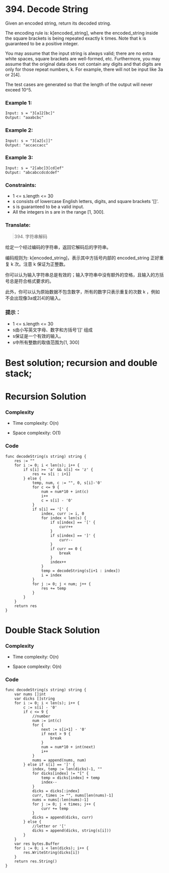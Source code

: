 # 394. Decode String

Given an encoded string, return its decoded string.

The encoding rule is: k[encoded_string], where the encoded_string inside the square brackets is being repeated exactly k times. Note that k is guaranteed to be a positive integer.

You may assume that the input string is always valid; there are no extra white spaces, square brackets are well-formed, etc. Furthermore, you may assume that the original data does not contain any digits and that digits are only for those repeat numbers, k. For example, there will not be input like 3a or 2[4].

The test cases are generated so that the length of the output will never exceed 10^5.


### Example 1:

```
Input: s = "3[a]2[bc]"
Output: "aaabcbc"
```

### Example 2:

```
Input: s = "3[a2[c]]"
Output: "accaccacc"
```

### Example 3:

```
Input: s = "2[abc]3[cd]ef"
Output: "abcabccdcdcdef"
```

### Constraints:

* 1 <= s.length <= 30
* s consists of lowercase English letters, digits, and square brackets '[]'.
* s is guaranteed to be a valid input.
* All the integers in s are in the range [1, 300].

### Translate:

> 394. 字符串解码

给定一个经过编码的字符串，返回它解码后的字符串。

编码规则为: k[encoded_string]，表示其中方括号内部的 encoded_string 正好重复 k 次。注意 k 保证为正整数。

你可以认为输入字符串总是有效的；输入字符串中没有额外的空格，且输入的方括号总是符合格式要求的。

此外，你可以认为原始数据不包含数字，所有的数字只表示重复的次数 k ，例如不会出现像3a或2[4]的输入。

### 提示：

* 1 <= s.length <= 30
* s由小写英文字母、数字和方括号'[]' 组成
* s保证是一个有效的输入。
* s中所有整数的取值范围为[1, 300]


# Best solution; recursion and double stack;

# Recursion Solution

### Complexity
- Time complexity: O(n)
<!-- Add your time complexity here, e.g. $$O(n)$$ -->

- Space complexity: O(1)
<!-- Add your space complexity here, e.g. $$O(n)$$ -->

### Code
```
func decodeString(s string) string {
	res := ""
	for i := 0; i < len(s); i++ {
		if s[i] >= 'a' && s[i] <= 'z' {
			res += s[i : i+1]
		} else {
			temp, num, c := "", 0, s[i]-'0'
			for c <= 9 {
				num = num*10 + int(c)
				i++
				c = s[i] - '0'
			}
			if s[i] == '[' {
				index, curr := i, 0
				for index < len(s) {
					if s[index] == '[' {
						curr++
					}
					if s[index] == ']' {
						curr--
					}
					if curr == 0 {
						break
					}
					index++
				}
				temp = decodeString(s[i+1 : index])
				i = index
			}
			for j := 0; j < num; j++ {
				res += temp
			}
		}
	}
	return res
}
```

# Double Stack Solution

### Complexity
- Time complexity: O(n)
<!-- Add your time complexity here, e.g. $$O(n)$$ -->

- Space complexity: O(n)
<!-- Add your space complexity here, e.g. $$O(n)$$ -->

### Code
```
func decodeString(s string) string {
	var nums []int
	var dicks []string
	for i := 0; i < len(s); i++ {
		c := s[i] - '0'
		if c <= 9 {
			//number
			num := int(c)
			for {
				next := s[i+1] - '0'
				if next > 9 {
					break
				}
				num = num*10 + int(next)
				i++
			}
			nums = append(nums, num)
		} else if s[i] == ']' {
			index, temp := len(dicks)-1, ""
			for dicks[index] != "[" {
				temp = dicks[index] + temp
				index--
			}
			dicks = dicks[:index]
			curr, times := "", nums[len(nums)-1]
			nums = nums[:len(nums)-1]
			for j := 0; j < times; j++ {
				curr += temp
			}
			dicks = append(dicks, curr)
		} else {
			//letter or '['
			dicks = append(dicks, string(s[i]))
		}
	}
	var res bytes.Buffer
	for i := 0; i < len(dicks); i++ {
		res.WriteString(dicks[i])
	}
	return res.String()
}
```